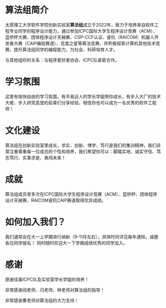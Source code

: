 # 算法组简介
太原理工大学软件学院创新实验室**算法组**成立于2022年，致力于培养来自软件工程专业同学的程序设计能力，通过参加ICPC国际大学生程序设计竞赛（ACM）、蓝桥杯大赛、团体程序设计天梯赛、CSP-CCF认证、睿抗（RAICOM）机器人开发者大赛（CAIP编程赛道）、百度之星等算法竞赛、并积极探索计算机其他技术竞赛，提升算法组同学的编程能力，为社会、科研培育人才。

与其他组织的关系：与程序爱好者协会、ICPC队紧密合作。

# 学习氛围
这里有愉快自由的学习氛围，有平易近人的学长学姐带你成长，有步入大厂的技术大佬、步入研究高堂的前辈们分享经验，相信你也可以成为一名优秀的软件工程师！ 
# 文化建设
算法组在创新实验室里成长，求实、创新、博学、笃行是我们的集训精神，我们非常注重尊重每一位成员的个性和培养，我们希望你可以：脚踏实地、诚实守信、笃志笃行、实事求是、勇闯未来！
# 成就
算法组成员曾多次在ICPC国际大学生程序设计竞赛（ACM）、蓝桥杯、团体程序设计天梯赛、RAICOM睿抗CAIP赛道取得优异成绩。
# 如何加入我们？
我们通常会在大一上学期进行纳新（9-11月左右），具体时间详见每年通知，诚邀各位同学报名！
同时随时欢迎大一下学期成绩优秀的同学加入。
# 感谢
感谢往届ICPC队及实验室学长学姐的培养！

非常感谢阎老师、闫老师、林老师对算法组的指导！

非常感谢曹老师对算法组的大力支持！
